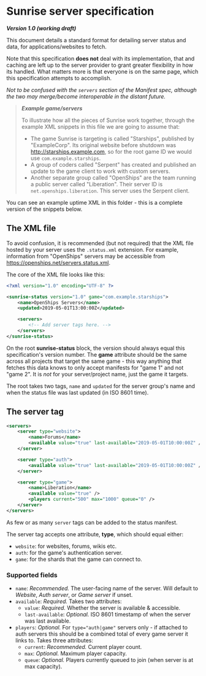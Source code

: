 # Sunrise server specification
***Version 1.0 (working draft)***

This document details a standard format for detailing server status and data, for applications/websites to fetch.

Note that this specification **does not** deal with its implementation, that and caching are left up to the server provider to grant greater flexibility in how its handled. What matters more is that everyone is on the same page, which this specification attempts to accomplish.

*Not to be confused with the `servers` section of the Manifest spec, although the two may merge/become interoperable in the distant future.*

> ***Example game/servers***
>
> To illustrate how all the pieces of Sunrise work together, through the example XML snippets in this file we are going to assume that:
> - The game Sunrise is targeting is called "Starships", published by "ExampleCorp". Its original website before shutdown was http://starships.example.com, so for the root game ID we would use `com.example.starships`.
> - A group of coders called "Serpent" has created and published an update to the game client to work with custom servers.
> - Another separate group called "OpenShips" are the team running a public server called "Liberation". Their server ID is `net.openships.liberation`. This server uses the Serpent client.

You can see an example uptime XML in this folder - this is a complete version of the snippets below.

## The XML file
To avoid confusion, it is recommended (but not required) that the XML file hosted by your server uses the `.status.xml` extension. For example, information from "OpenShips" servers may be accessible from https://openships.net/servers.status.xml.

The core of the XML file looks like this:

```xml
<?xml version="1.0" encoding="UTF-8" ?>

<sunrise-status version="1.0" game="com.example.starships">
    <name>OpenShips Servers</name>
    <updated>2019-05-01T13:00:00Z</updated>

    <servers>
        <!-- Add server tags here. -->
    </servers>
</sunrise-status>
```

On the root **sunrise-status** block, the version should always equal this specification's version number. The **game** attribute should be the same across all projects that target the same game - this way anything that fetches this data knows to only accept manifests for "game 1" and not "game 2". It is *not* for your server/project name, just the game it targets.

The root takes two tags, `name` and `updated` for the server group's name and when the status file was last updated (in ISO 8601 time).

## The server tag
```xml
<servers>
    <server type="website">
        <name>Forums</name>
        <available value="true" last-available="2019-05-01T10:00:00Z" />
    </server>

    <server type="auth">
        <available value="true" last-available="2019-05-01T10:00:00Z" />
    </server>

    <server type="game">
        <name>Liberation</name>
        <available value="true" />
        <players current="500" max="1000" queue="0" />
    </server>
</servers>
```

As few or as many `server` tags can be added to the status manifest.

The server tag accepts one attribute, **type**, which should equal either:
 - `website`: for websites, forums, wikis etc.
 - `auth`: for the game's authentication server.
 - `game`: for the shards that the game can connect to.

### Supported fields
 - `name`: *Recommended.* The user-facing name of the server. Will default to *Website*, *Auth server*, or *Game server* if unset.
 - `available`: *Required.* Takes two attributes:
   - `value`: *Required.* Whether the server is available & accessible.
   - `last-available`: *Optional.* ISO 8601 timestamp of when the server was last available.
 - `players`: *Optional.* For `type="auth|game"` servers only - if attached to auth servers this should be a combined total of every game server it links to. Takes three attributes:
   - `current`: *Recommended.* Current player count.
   - `max`: *Optional.* Maximum player capacity.
   - `queue`: *Optional.* Players currently queued to join (when server is at max capacity).
